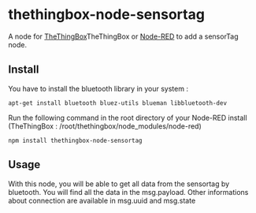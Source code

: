 thethingbox-node-sensortag
==========================

A node for <a href="http://thethingbox.io">TheThingBox</a>TheThingBox or <a href="http://nodered.org">Node-RED</a> to add a sensorTag node. 


Install
-------

You have to install the bluetooth library in your system :

	apt-get install bluetooth bluez-utils blueman libbluetooth-dev


Run the following command in the root directory of your Node-RED install (TheThingBox : /root/thethingbox/node_modules/node-red)

    npm install thethingbox-node-sensortag


Usage
-----

With this node, you will be able to get all data from the sensortag by bluetooth. You will find all the data in the msg.payload. Other informations about connection are available in msg.uuid and msg.state

